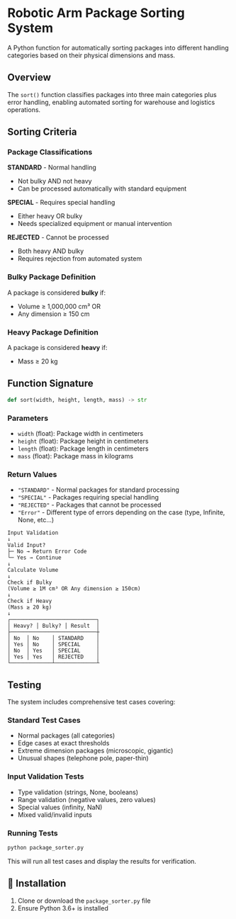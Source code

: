 # Robotic Arm Package Sorting System

A Python function for automatically sorting packages into different handling categories based on their physical dimensions and mass.

## Overview

The `sort()` function classifies packages into three main categories plus error handling, enabling automated sorting for warehouse and logistics operations.

## Sorting Criteria

### Package Classifications

**STANDARD** - Normal handling

-   Not bulky AND not heavy
-   Can be processed automatically with standard equipment

**SPECIAL** - Requires special handling

-   Either heavy OR bulky
-   Needs specialized equipment or manual intervention

**REJECTED** - Cannot be processed

-   Both heavy AND bulky
-   Requires rejection from automated system

### Bulky Package Definition

A package is considered **bulky** if:

-   Volume ≥ 1,000,000 cm³ OR
-   Any dimension ≥ 150 cm

### Heavy Package Definition

A package is considered **heavy** if:

-   Mass ≥ 20 kg

## Function Signature

```python
def sort(width, height, length, mass) -> str
```

### Parameters

-   `width` (float): Package width in centimeters
-   `height` (float): Package height in centimeters
-   `length` (float): Package length in centimeters
-   `mass` (float): Package mass in kilograms

### Return Values

-   `"STANDARD"` - Normal packages for standard processing
-   `"SPECIAL"` - Packages requiring special handling
-   `"REJECTED"` - Packages that cannot be processed
-   `"Error"` - Different type of errors depending on the case (type, Infinite, None, etc...)

```
Input Validation
↓
Valid Input?
├─ No → Return Error Code
└─ Yes → Continue
↓
Calculate Volume
↓
Check if Bulky
(Volume ≥ 1M cm³ OR Any dimension ≥ 150cm)
↓
Check if Heavy
(Mass ≥ 20 kg)
↓
┌───────────────────────────┐
│ Heavy? │ Bulky? │ Result  │
├───────────────────────────┼
│ No  │ No    │ STANDARD    │
│ Yes │ No    │ SPECIAL     │
│ No  │ Yes   │ SPECIAL     │
│ Yes │ Yes   │ REJECTED    │
└─────────────┴─────────────┴

```

## Testing

The system includes comprehensive test cases covering:

### Standard Test Cases

-   Normal packages (all categories)
-   Edge cases at exact thresholds
-   Extreme dimension packages (microscopic, gigantic)
-   Unusual shapes (telephone pole, paper-thin)

### Input Validation Tests

-   Type validation (strings, None, booleans)
-   Range validation (negative values, zero values)
-   Special values (infinity, NaN)
-   Mixed valid/invalid inputs

### Running Tests

```bash
python package_sorter.py
```

This will run all test cases and display the results for verification.

## 🔧 Installation

1. Clone or download the `package_sorter.py` file
2. Ensure Python 3.6+ is installed

